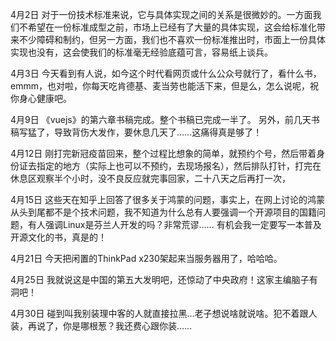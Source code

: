 4月2日
对于一份技术标准来说，它与具体实现之间的关系是很微妙的。一方面我们不希望在一份标准成型之前，市场上已经有了大量的具体实现，这会给标准化带来不少障碍和制约，但另一方面，我们也不喜欢一份标准推出时，市面上一份具体实现也没有，这会使我们的标准毫无经验底蕴可言，容易纸上谈兵。

4月3日
今天看到有人说，如今这个时代看网页或什么公众号就行了，看什么书，emmm，也对啦，你每天吃肯德基、麦当劳也能活下来，但是么，怎么说呢，祝你身心健康吧。

4月9日
《vuejs》的第六章书稿完成。整个书稿已完成一半了。
另外，前几天书稿写猛了，导致背伤大发作，要休息几天了……这痛得真是够了！

4月12日
刚打完新冠疫苗回来，整个过程比想象的简单，就预约个号，然后带着身份证去指定的地方（实际上也可以不预约，去现场报名），然后排队打针，打完在休息区观察半个小时，没不良反应就完事回家，二十八天之后再打一次，

4月15日
这些天在知乎上回答了很多关于鸿蒙的问题，事实上，在网上讨论的鸿蒙从头到尾都不是个技术问题，我不知道为什么总有人要强调一个开源项目的国籍问题，有人强调Linux是芬兰人开发的吗？非常荒谬……
有机会我一定要写一本普及开源文化的书，真是的！

4月21日
今天把闲置的ThinkPad x230架起来当服务器用了，哈哈哈。

4月25日
我就说这是中国的第五大发明吧，还惊动了中央政府！这家主编脑子有洞吧！

4月30日
碰到叫我别装理中客的人就直接拉黑…老子想说啥就说啥。犯不着跟人装，再说了，你是哪根葱？我还费心跟你装……



